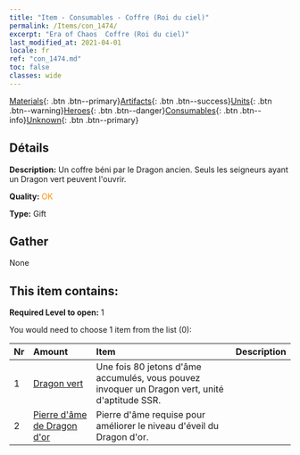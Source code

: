 ```yaml
---
title: "Item - Consumables - Coffre (Roi du ciel)"
permalink: /Items/con_1474/
excerpt: "Era of Chaos  Coffre (Roi du ciel)"
last_modified_at: 2021-04-01
locale: fr
ref: "con_1474.md"
toc: false
classes: wide
---
```

 [Materials](/fr/Items/){: .btn .btn--primary}[Artifacts](/fr/Items/Artifacts/){: .btn .btn--success}[Units](/fr/Items/Units/){: .btn .btn--warning}[Heroes](/fr/Items/Heroes/){: .btn .btn--danger}[Consumables](/fr/Items/Consumables/){: .btn .btn--info}[Unknown](/fr/Items/Unknown/){: .btn .btn--primary}

## Détails
 **Description:** Un coffre béni par le Dragon ancien. Seuls les seigneurs ayant un Dragon vert peuvent l'ouvrir.

 **Quality:** <span style="color: #FF8C00">OK</span>

 **Type:** Gift

## Gather

  None

## This item contains:

 **Required Level to open:** 1

 You would need to choose 1 item from the list (0):

  | Nr | Amount |     Item    | Description |
  |:---|:-------|:------------|:-----------:|
  | 1 | [Dragon vert](/fr/Items/unt_205/) | Une fois 80 jetons d'âme accumulés, vous pouvez invoquer un Dragon vert, unité d'aptitude SSR. | 
  | 2 | [Pierre d'âme de Dragon d'or](/fr/Items/unt_295/) | Pierre d'âme requise pour améliorer le niveau d'éveil du Dragon d'or. | 

